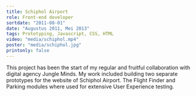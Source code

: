 ```yaml
---
title: Schiphol Airport
role: Front-end developer
sortdate: "2011-08-01"
date: "Augustus 2011, Mei 2013"
tags: Prototyping, Javascript, CSS, HTML
video: "media/schiphol.mp4"
poster: "media/schiphol.jpg"
printonly: false
---
```

This project has been the start of my regular and fruitful collaboration with digital agency Jungle Minds. My work included building two separate prototypes for the website of Schiphol Airport. The Flight Finder and Parking modules where used for extensive User Experience testing.